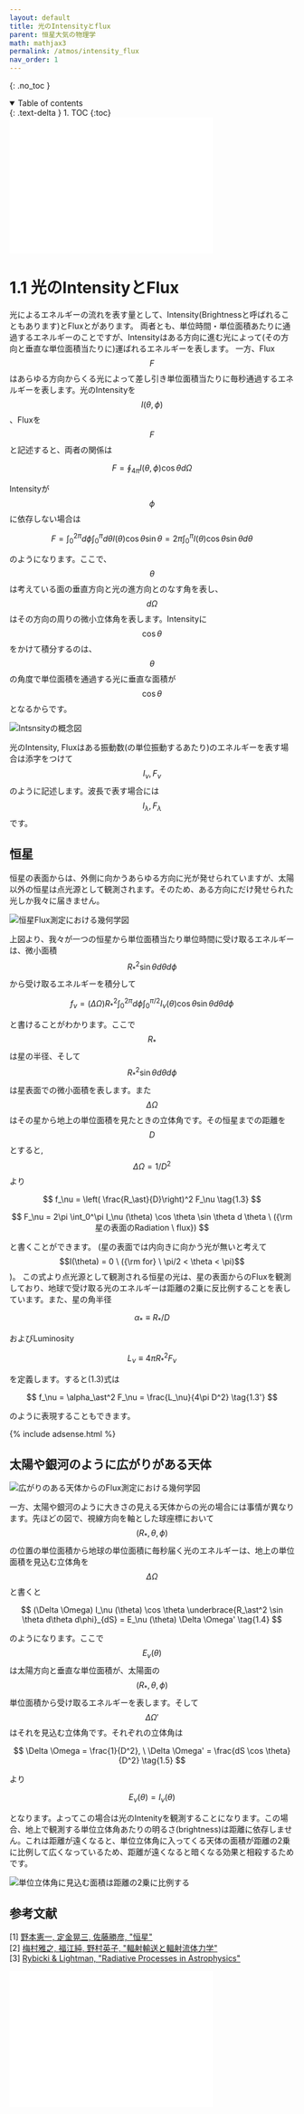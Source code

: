 ```yaml
---
layout: default
title: 光のIntensityとflux
parent: 恒星大気の物理学
math: mathjax3
permalink: /atmos/intensity_flux
nav_order: 1
---
```


{: .no_toc }

<details open markdown="block">
  <summary>
    Table of contents
  </summary>
  {: .text-delta }
1. TOC
{:toc}
</details>

<iframe sandbox="allow-popups allow-scripts allow-modals allow-forms allow-same-origin" style="width:120px;height:240px;" marginwidth="0" marginheight="0" scrolling="no" frameborder="0" src="//rcm-fe.amazon-adsystem.com/e/cm?lt1=_blank&bc1=000000&IS2=1&bg1=FFFFFF&fc1=000000&lc1=0000FF&t=nakasho010d-22&language=ja_JP&o=9&p=8&l=as4&m=amazon&f=ifr&ref=as_ss_li_til&asins=4535607273&linkId=2c8f748ca9467cba83967d464f0bd35a"></iframe><iframe sandbox="allow-popups allow-scripts allow-modals allow-forms allow-same-origin" style="width:120px;height:240px;" marginwidth="0" marginheight="0" scrolling="no" frameborder="0" src="//rcm-fe.amazon-adsystem.com/e/cm?lt1=_blank&bc1=000000&IS2=1&bg1=FFFFFF&fc1=000000&lc1=0000FF&t=nakasho010d-22&language=ja_JP&o=9&p=8&l=as4&m=amazon&f=ifr&ref=as_ss_li_til&asins=4535603421&linkId=72723db57edbc1a4f88e6afb4fabf8a8"></iframe><iframe sandbox="allow-popups allow-scripts allow-modals allow-forms allow-same-origin" style="width:120px;height:240px;" marginwidth="0" marginheight="0" scrolling="no" frameborder="0" src="//rcm-fe.amazon-adsystem.com/e/cm?lt1=_blank&bc1=000000&IS2=1&bg1=FFFFFF&fc1=000000&lc1=0000FF&t=nakasho010d-22&language=ja_JP&o=9&p=8&l=as4&m=amazon&f=ifr&ref=as_ss_li_til&asins=0471827592&linkId=cc2b5eeef13d8e3ef74c250c6cd69241"></iframe>

# 1.1 光のIntensityとFlux

光によるエネルギーの流れを表す量として、Intensity(Brightnessと呼ばれることもあります)とFluxとがあります。
両者とも、単位時間・単位面積あたりに通過するエネルギーのことですが、Intensityはある方向に進む光によって(その方向と垂直な単位面積当たりに)運ばれるエネルギーを表します。
一方、Flux $$F$$はあらゆる方向からくる光によって差し引き単位面積当たりに毎秒通過するエネルギーを表します。光のIntensityを$$I(\theta, \phi)$$、Fluxを$$F$$と記述すると、両者の関係は

$$
F = \oint_{4\pi} I (\theta, \phi) \cos \theta d\Omega \tag{1.1}
$$

Intensityが$$\phi$$に依存しない場合は

$$
F = \int_0^{2\pi} d\phi \int_0^\pi d\theta I (\theta) \cos \theta \sin \theta 
= 2\pi \int_0^\pi I (\theta) \cos \theta \sin \theta d\theta \tag{1.1'}
$$

のようになります。ここで、$$\theta$$は考えている面の垂直方向と光の進方向とのなす角を表し、$$d\Omega$$はその方向の周りの微小立体角を表します。Intensityに$$\cos \theta$$をかけて積分するのは、$$\theta$$の角度で単位面積を通過する光に垂直な面積が$$\cos \theta$$となるからです。

![Intsnsityの概念図](/assets/images/atmos/intensity.png)

光のIntensity, Fluxはある振動数(の単位振動するあたり)のエネルギーを表す場合は添字をつけて$$I_\nu, F_\nu$$のように記述します。波長で表す場合には$$I_\lambda, F_\lambda$$です。

## 恒星

恒星の表面からは、外側に向かうあらゆる方向に光が発せられていますが、太陽以外の恒星は点光源として観測されます。そのため、ある方向にだけ発せられた光しか我々に届きません。

![恒星Flux測定における幾何学図](/assets/images/atmos/from_star.png)

上図より、我々が一つの恒星から単位面積当たり単位時間に受け取るエネルギーは、微小面積$$R_\ast^2 \sin \theta d\theta d\phi$$から受け取るエネルギーを積分して

$$
f_\nu = (\Delta \Omega) R_\ast^2 \int_0^{2\pi} d\phi \int_0^{\pi/2} I_\nu (\theta) \cos \theta \sin \theta d\theta d\phi \tag{1.2}
$$

と書けることがわかります。ここで$$R_\ast$$は星の半径、そして$$R_\ast^2 \sin \theta d\theta d\phi$$は星表面での微小面積を表します。また$$\Delta \Omega$$はその星から地上の単位面積を見たときの立体角です。その恒星までの距離を$$D$$とすると,
$$\Delta \Omega = 1/D^2$$より

$$
f_\nu = \left( \frac{R_\ast}{D}\right)^2 F_\nu \tag{1.3}
$$

$$
F_\nu = 2\pi \int_0^\pi I_\nu (\theta) \cos \theta \sin \theta d \theta \ ({\rm 星の表面のRadiation \ flux})
$$

と書くことができます。
(星の表面では内向きに向かう光が無いと考えて$$I(\theta) = 0 \ ({\rm for} \ \pi/2 < \theta < \pi)$$)。
この式より点光源として観測される恒星の光は、星の表面からのFluxを観測しており、地球で受け取る光のエネルギーは距離の2乗に反比例することを表しています。また、星の角半径

$$
\alpha_\ast \equiv R_\ast /D 
$$

およびLuminosity

$$
L_\nu \equiv 4\pi R_\ast^2 F_\nu
$$

を定義します。すると(1.3)式は

$$
f_\nu = \alpha_\ast^2 F_\nu = \frac{L_\nu}{4\pi D^2} \tag{1.3'}
$$

のように表現することもできます。

{% include adsense.html %}

## 太陽や銀河のように広がりがある天体

![広がりのある天体からのFlux測定における幾何学図](/assets/images/atmos/from_sun.png)

一方、太陽や銀河のように大きさの見える天体からの光の場合には事情が異なります。先ほどの図で、視線方向を軸とした球座標において$$(R_\ast, \theta, \phi)$$の位置の単位面積から地球の単位面積に毎秒届く光のエネルギーは、地上の単位面積を見込む立体角を$$\Delta \Omega$$と書くと

$$
(\Delta \Omega) I_\nu (\theta) \cos \theta \underbrace{R_\ast^2 \sin \theta d\theta d\phi}_{dS}
= E_\nu (\theta) \Delta \Omega' \tag{1.4}
$$

のようになります。ここで$$E_\nu (\theta)$$は太陽方向と垂直な単位面積が、太陽面の$$(R_\ast, \theta, \phi)$$単位面積から受け取るエネルギーを表します。そして$$\Delta \Omega'$$はそれを見込む立体角です。それぞれの立体角は

$$
\Delta \Omega = \frac{1}{D^2}, \ 
\Delta \Omega' = \frac{dS \cos \theta}{D^2} \tag{1.5}
$$

より

$$
E_\nu (\theta) = I_\nu (\theta) \tag{1.6}
$$

となります。よってこの場合は光のIntenityを観測することになります。この場合、地上で観測する単位立体角あたりの明るさ(brightness)は距離に依存しません。これは距離が遠くなると、単位立体角に入ってくる天体の面積が距離の2乗に比例して広くなっているため、距離が遠くなると暗くなる効果と相殺するためです。

![単位立体角に見込む面積は距離の2乗に比例する](/assets/images/atmos/e_nu_i_nu.png)

## 参考文献

[1] [野本憲一, 定金晃三, 佐藤勝彦, "恒星"](https://amzn.to/3L1dMQC)  
[2] [梅村雅之, 福江純, 野村英子, "輻射輸送と輻射流体力学"](https://amzn.to/3ULYPFy)  
[3] [Rybicki & Lightman, "Radiative Processes in Astrophysics"](https://amzn.to/43CMurh)  

<iframe sandbox="allow-popups allow-scripts allow-modals allow-forms allow-same-origin" style="width:120px;height:240px;" marginwidth="0" marginheight="0" scrolling="no" frameborder="0" src="//rcm-fe.amazon-adsystem.com/e/cm?lt1=_blank&bc1=000000&IS2=1&bg1=FFFFFF&fc1=000000&lc1=0000FF&t=nakasho010d-22&language=ja_JP&o=9&p=8&l=as4&m=amazon&f=ifr&ref=as_ss_li_til&asins=4535607273&linkId=2c8f748ca9467cba83967d464f0bd35a"></iframe><iframe sandbox="allow-popups allow-scripts allow-modals allow-forms allow-same-origin" style="width:120px;height:240px;" marginwidth="0" marginheight="0" scrolling="no" frameborder="0" src="//rcm-fe.amazon-adsystem.com/e/cm?lt1=_blank&bc1=000000&IS2=1&bg1=FFFFFF&fc1=000000&lc1=0000FF&t=nakasho010d-22&language=ja_JP&o=9&p=8&l=as4&m=amazon&f=ifr&ref=as_ss_li_til&asins=4535603421&linkId=72723db57edbc1a4f88e6afb4fabf8a8"></iframe><iframe sandbox="allow-popups allow-scripts allow-modals allow-forms allow-same-origin" style="width:120px;height:240px;" marginwidth="0" marginheight="0" scrolling="no" frameborder="0" src="//rcm-fe.amazon-adsystem.com/e/cm?lt1=_blank&bc1=000000&IS2=1&bg1=FFFFFF&fc1=000000&lc1=0000FF&t=nakasho010d-22&language=ja_JP&o=9&p=8&l=as4&m=amazon&f=ifr&ref=as_ss_li_til&asins=0471827592&linkId=cc2b5eeef13d8e3ef74c250c6cd69241"></iframe>